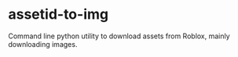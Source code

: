 # assetid-to-img
Command line python utility to download assets from Roblox, mainly downloading images.
